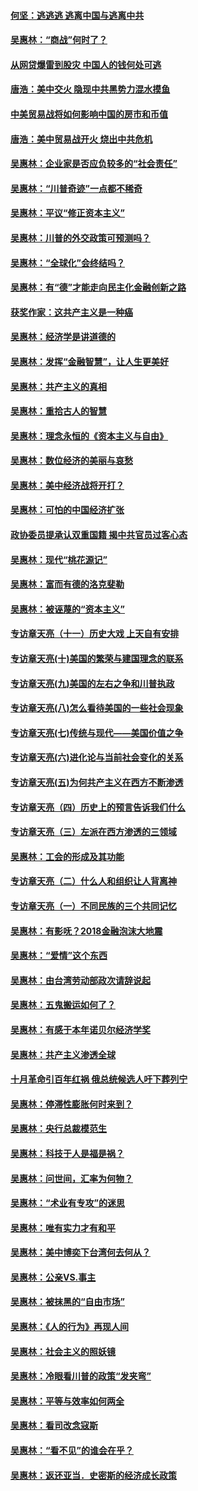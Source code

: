 #### [何坚：逃逃逃 逃离中国与逃离中共](../pages/nsc423/n10592891.md?t=10121833) 

#### [吴惠林：“商战”何时了？](../pages/nsc423/n10573558.md?t=10121833) 

#### [从网贷爆雷到股灾 中国人的钱何处可逃](../pages/nsc423/n10572800.md?t=10121833) 

#### [唐浩：美中交火 隐现中共黑势力混水摸鱼](../pages/nsc423/n10544040.md?t=10121833) 

#### [中美贸易战将如何影响中国的房市和币值](../pages/nsc423/n10543697.md?t=10121833) 

#### [唐浩：美中贸易战开火 烧出中共危机](../pages/nsc423/n10540126.md?t=10121833) 

#### [吴惠林：企业家是否应负较多的“社会责任”](../pages/nsc423/n10535022.md?t=10121833) 

#### [吴惠林：“川普奇迹”一点都不稀奇](../pages/nsc423/n10512808.md?t=10121833) 

#### [吴惠林：平议“修正资本主义”](../pages/nsc423/n10495724.md?t=10121833) 

#### [吴惠林：川普的外交政策可预测吗？](../pages/nsc423/n10462387.md?t=10121833) 

#### [吴惠林：“全球化”会终结吗？](../pages/nsc423/n10452838.md?t=10121833) 

#### [吴惠林：有“德”才能走向民主化金融创新之路](../pages/nsc423/n10432292.md?t=10121833) 

#### [获奖作家：这共产主义是一种癌](../pages/nsc423/n10431541.md?t=10121833) 

#### [吴惠林：经济学是讲道德的](../pages/nsc423/n10398014.md?t=10121833) 

#### [吴惠林：发挥“金融智慧”，让人生更美好](../pages/nsc423/n10375019.md?t=10121833) 

#### [吴惠林：共产主义的真相](../pages/nsc423/n10351394.md?t=10121833) 

#### [吴惠林：重拾古人的智慧](../pages/nsc423/n10337691.md?t=10121833) 

#### [吴惠林：理念永恒的《资本主义与自由》](../pages/nsc423/n10316274.md?t=10121833) 

#### [吴惠林：数位经济的美丽与哀愁](../pages/nsc423/n10292946.md?t=10121833) 

#### [吴惠林：美中经济战将开打？](../pages/nsc423/n10258825.md?t=10121833) 

#### [吴惠林：可怕的中国经济扩张](../pages/nsc423/n10219147.md?t=10121833) 

#### [政协委员提承认双重国籍 揭中共官员过客心态](../pages/nsc423/n10208809.md?t=10121833) 

#### [吴惠林：现代“桃花源记”](../pages/nsc423/n10185234.md?t=10121833) 

#### [吴惠林：富而有德的洛克斐勒](../pages/nsc423/n10142264.md?t=10121833) 

#### [吴惠林：被诬蔑的“资本主义”](../pages/nsc423/n10124816.md?t=10121833) 

#### [专访章天亮（十一）历史大戏 上天自有安排](../pages/nsc423/n10094905.md?t=10121833) 

#### [专访章天亮(十)美国的繁荣与建国理念的联系](../pages/nsc423/n10094899.md?t=10121833) 

#### [专访章天亮(九)美国的左右之争和川普执政](../pages/nsc423/n10094889.md?t=10121833) 

#### [专访章天亮(八)怎么看待美国的一些社会现象](../pages/nsc423/n10094857.md?t=10121833) 

#### [专访章天亮(七)传统与现代——美国价值之争](../pages/nsc423/n10093140.md?t=10121833) 

#### [专访章天亮(六)进化论与当前社会变化的关系](../pages/nsc423/n10092036.md?t=10121833) 

#### [专访章天亮(五)为何共产主义在西方不断渗透](../pages/nsc423/n10083620.md?t=10121833) 

#### [专访章天亮（四）历史上的预言告诉我们什么](../pages/nsc423/n10083606.md?t=10121833) 

#### [专访章天亮（三）左派在西方渗透的三领域](../pages/nsc423/n10081115.md?t=10121833) 

#### [吴惠林：工会的形成及其功能](../pages/nsc423/n10080633.md?t=10121833) 

#### [专访章天亮（二）什么人和组织让人背离神](../pages/nsc423/n10076637.md?t=10121833) 

#### [专访章天亮（一）不同民族的三个共同记忆](../pages/nsc423/n10074188.md?t=10121833) 

#### [吴惠林：有影呒？2018金融泡沫大地震](../pages/nsc423/n10040534.md?t=10121833) 

#### [吴惠林：“爱情”这个东西](../pages/nsc423/n10019423.md?t=10121833) 

#### [吴惠林：由台湾劳动部政次请辞说起](../pages/nsc423/n9979679.md?t=10121833) 

#### [吴惠林：五鬼搬运如何了？](../pages/nsc423/n9925338.md?t=10121833) 

#### [吴惠林：有感于本年诺贝尔经济学奖](../pages/nsc423/n9871883.md?t=10121833) 

#### [吴惠林：共产主义渗透全球](../pages/nsc423/n9812748.md?t=10121833) 

#### [十月革命引百年红祸 俄总统候选人吁下葬列宁](../pages/nsc423/n9810182.md?t=10121833) 

#### [吴惠林：停滞性膨胀何时来到？](../pages/nsc423/n9764136.md?t=10121833) 

#### [吴惠林：央行总裁模范生](../pages/nsc423/n9728134.md?t=10121833) 

#### [吴惠林：科技于人是福是祸？](../pages/nsc423/n9672982.md?t=10121833) 

#### [吴惠林：问世间，汇率为何物？](../pages/nsc423/n9621788.md?t=10121833) 

#### [吴惠林：“术业有专攻”的迷思](../pages/nsc423/n9580363.md?t=10121833) 

#### [吴惠林：唯有实力才有和平](../pages/nsc423/n9529599.md?t=10121833) 

#### [吴惠林：美中博奕下台湾何去何从？](../pages/nsc423/n9483598.md?t=10121833) 

#### [吴惠林：公亲VS.事主](../pages/nsc423/n9425637.md?t=10121833) 

#### [吴惠林：被抹黑的“自由市场”](../pages/nsc423/n9351545.md?t=10121833) 

#### [吴惠林：《人的行为》再现人间](../pages/nsc423/n9296339.md?t=10121833) 

#### [吴惠林：社会主义的照妖镜](../pages/nsc423/n9243460.md?t=10121833) 

#### [吴惠林：冷眼看川普的政策“发夹弯”](../pages/nsc423/n9120684.md?t=10121833) 

#### [吴惠林：平等与效率如何两全](../pages/nsc423/n9075430.md?t=10121833) 

#### [吴惠林：看司改念寇斯](../pages/nsc423/n9024915.md?t=10121833) 

#### [吴惠林：“看不见”的谁会在乎？](../pages/nsc423/n8977488.md?t=10121833) 

#### [吴惠林：返还亚当．史密斯的经济成长政策](../pages/nsc423/n8931896.md?t=10121833) 

